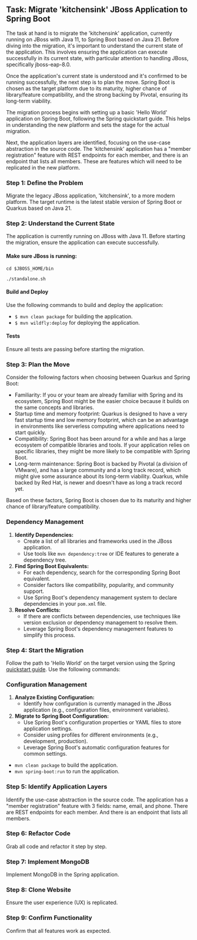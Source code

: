 ## Task: Migrate 'kitchensink' JBoss Application to Spring Boot

The task at hand is to migrate the 'kitchensink' application, currently running on JBoss with Java 11, to Spring Boot based on Java 21. Before diving into the migration, it's important to understand the current state of the application. This involves ensuring the application can execute successfully in its current state, with particular attention to handling JBoss, specifically jboss-eap-8.0.

Once the application's current state is understood and it's confirmed to be running successfully, the next step is to plan the move. Spring Boot is chosen as the target platform due to its maturity, higher chance of library/feature compatibility, and the strong backing by Pivotal, ensuring its long-term viability.

The migration process begins with setting up a basic 'Hello World' application on Spring Boot, following the Spring quickstart guide. This helps in understanding the new platform and sets the stage for the actual migration.

Next, the application layers are identified, focusing on the use-case abstraction in the source code. The 'kitchensink' application has a "member registration" feature with REST endpoints for each member, and there is an endpoint that lists all members. These are features which will need to be replicated in the new platform.

### Step 1: Define the Problem
Migrate the legacy JBoss application, 'kitchensink', to a more modern platform. The target runtime is the latest stable version of Spring Boot or Quarkus based on Java 21.

### Step 2: Understand the Current State
The application is currently running on JBoss with Java 11. Before starting the migration, ensure the application can execute successfully.

#### Make sure JBoss is running:
```cd $JBOSS_HOME/bin```

```./standalone.sh```
   
#### Build and Deploy
Use the following commands to build and deploy the application:

- `$ mvn clean package` for building the application.
- `$ mvn wildfly:deploy` for deploying the application.

#### Tests
Ensure all tests are passing before starting the migration.

### Step 3: Plan the Move
Consider the following factors when choosing between Quarkus and Spring Boot:

- Familiarity: If you or your team are already familiar with Spring and its ecosystem, Spring Boot might be the easier choice because it builds on the same concepts and libraries.
- Startup time and memory footprint: Quarkus is designed to have a very fast startup time and low memory footprint, which can be an advantage in environments like serverless computing where applications need to start quickly.
- Compatibility: Spring Boot has been around for a while and has a large ecosystem of compatible libraries and tools. If your application relies on specific libraries, they might be more likely to be compatible with Spring Boot.
- Long-term maintenance: Spring Boot is backed by Pivotal (a division of VMware), and has a large community and a long track record, which might give some assurance about its long-term viability. Quarkus, while backed by Red Hat, is newer and doesn't have as long a track record yet.

Based on these factors, Spring Boot is chosen due to its maturity and higher chance of library/feature compatibility.

### Dependency Management

1. **Identify Dependencies:**
   * Create a list of all libraries and frameworks used in the JBoss application.
   * Use tools like `mvn dependency:tree` or IDE features to generate a dependency tree.
2. **Find Spring Boot Equivalents:**
   * For each dependency, search for the corresponding Spring Boot equivalent.
   * Consider factors like compatibility, popularity, and community support.
   * Use Spring Boot's dependency management system to declare dependencies in your `pom.xml` file.
3. **Resolve Conflicts:**
   * If there are conflicts between dependencies, use techniques like version exclusion or dependency management to resolve them.
   * Leverage Spring Boot's dependency management features to simplify this process.


### Step 4: Start the Migration
Follow the path to 'Hello World' on the target version using the Spring [quickstart guide](https://spring.io/quickstart). Use the following commands:

### Configuration Management

1. **Analyze Existing Configuration:**
   * Identify how configuration is currently managed in the JBoss application (e.g., configuration files, environment variables).
2. **Migrate to Spring Boot Configuration:**
   * Use Spring Boot's configuration properties or YAML files to store application settings.
   * Consider using profiles for different environments (e.g., development, production).
   * Leverage Spring Boot's automatic configuration features for common settings.

- `mvn clean package` to build the application.
- `mvn spring-boot:run` to run the application.

### Step 5: Identify Application Layers
Identify the use-case abstraction in the source code. The application has a "member registration" feature with 3 fields: name, email, and phone. There are REST endpoints for each member. And there is an endpoint that lists all members. 

### Step 6: Refactor Code
Grab all code and refactor it step by step.

### Step 7: Implement MongoDB
Implement MongoDB in the Spring application.

### Step 8: Clone Website
Ensure the user experience (UX) is replicated.

### Step 9: Confirm Functionality
Confirm that all features work as expected.

